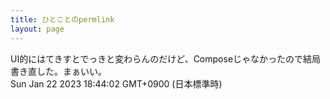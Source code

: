 ```yaml
---
title: ひとことのpermlink
layout: page
---
```

<div class="box" dt="1674380642811">
  UI的にはてきすとでっきと変わらんのだけど、Composeじゃなかったので結局書き直した。まぁいい。
  <div class="content is-small">Sun Jan 22 2023 18:44:02 GMT+0900 (日本標準時)</div>
</div>